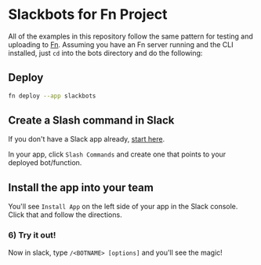 # Slackbots for Fn Project

All of the examples in this repository follow the same pattern for testing and uploading to [Fn](https://fnproject.io). Assuming
you have an Fn server running and the CLI installed, just `cd`
into the bots directory and do the following:

## Deploy

```sh
fn deploy --app slackbots
```

## Create a Slash command in Slack

If you don't have a Slack app already, [start here](https://api.slack.com/apps).

In your app, click `Slash Commands` and create one that points to your deployed bot/function.

## Install the app into your team

You'll see `Install App` on the left side of your app in the Slack console. Click that and follow the directions.

### 6) Try it out!

Now in slack, type `/<BOTNAME> [options]` and you'll see the magic!
